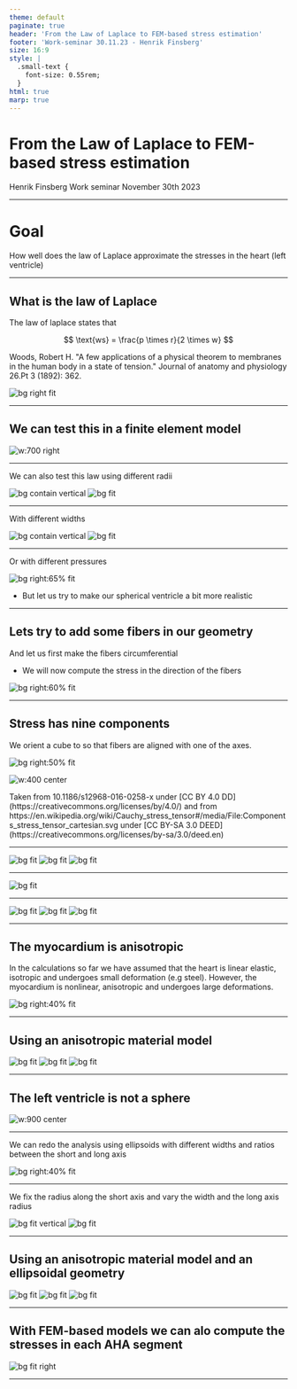 ```yaml
---
theme: default
paginate: true
header: 'From the Law of Laplace to FEM-based stress estimation'
footer: 'Work-seminar 30.11.23 - Henrik Finsberg'
size: 16:9
style: |
  .small-text {
    font-size: 0.55rem;
  }
html: true
marp: true
---
```


# From the Law of Laplace to FEM-based stress estimation

Henrik Finsberg
Work seminar
November 30th 2023


---

# Goal

How well does the law of Laplace approximate the stresses in the heart (left ventricle)

---

## What is the law of Laplace

The law of laplace states that

$$
\text{ws} = \frac{p \times r}{2 \times w}
$$

<p class="small-text">
Woods, Robert H. "A few applications of a physical theorem to membranes in the human body in a state of tension." Journal of anatomy and physiology 26.Pt 3 (1892): 362.
</p>

![bg right fit](figures/laplace.jpg)

---

## We can test this in a finite element model

![w:700 right](figures/sphere_stress_default.png)

---

<!-- <style scoped>section { justify-content: start; }</style> -->
We can also test this law using different radii

<!-- By average the stress over the entire geometry -->

![bg contain vertical](figures/sphere_mesh_radius.png)
![bg fit](figures/sphere_radius_von_mises_only.png)

---

With different widths

![bg contain vertical](figures/sphere_mesh_width.png)
![bg fit](figures/sphere_width_von_mises_only.png)


---

Or with different pressures

![bg right:65% fit](figures/sphere_pressure_von_mises_only.png)
* But let us try to make our spherical ventricle a bit more realistic


---

## Lets try to add some fibers in our geometry

And let us first make the fibers circumferential
* We will now compute the stress in the direction of the fibers

![bg right:60% fit](figures/sphere_circ_fibers.png)

---

## Stress has nine components

We orient a cube to so that fibers are aligned with one of the axes.

![bg right:50% fit](figures/Schematic-representation-of-myocardial-fiber-orientation-and-deformation-in-3-orthogonal_W640.jpg)

![w:400 center](figures/Components_stress_tensor_cartesian.svg.png)


<p class="small-text">Taken from 10.1186/s12968-016-0258-x under [CC BY 4.0 DD](https://creativecommons.org/licenses/by/4.0/) and from https://en.wikipedia.org/wiki/Cauchy_stress_tensor#/media/File:Components_stress_tensor_cartesian.svg  under [CC BY-SA 3.0 DEED](https://creativecommons.org/licenses/by-sa/3.0/deed.en)</p>

---

![bg fit](figures/sphere_pressure_circ.png)
![bg fit](figures/sphere_radius_circ.png)
![bg fit](figures/sphere_width_circ.png)

---

![bg fit](figures/sphere_fibers.png)

---

![bg fit](figures/sphere_pressure_all.png)
![bg fit](figures/sphere_radius_all.png)
![bg fit](figures/sphere_width_all.png)

---

## The myocardium is anisotropic

In the calculations so far we have assumed that the heart is linear elastic, isotropic and undergoes small deformation (e.g steel). However, the myocardium is nonlinear, anisotropic and undergoes large deformations.

![bg right:40% fit](figures/microstructure.png)

---

<style scoped>section { justify-content: start; }</style>
## Using an anisotropic material model

![bg fit](figures/sphere_pressure_anisotropic.png)
![bg fit](figures/sphere_radius_anisotropic.png)
![bg fit](figures/sphere_width_anisotropic.png)

---

## The left ventricle is not a sphere

![w:900 center](figures/geometries.png)


---

We can redo the analysis using ellipsoids with different widths and ratios between the short and long axis

![bg right:40% fit](figures/ellipsoid_mesh_default.png)


---

<!-- <style scoped>section { justify-content: start; }</style> -->
We fix the radius along the short axis and vary the width and the long axis radius


![bg fit vertical](figures/ellipsoid_mesh_radius.png)
![bg fit](figures/ellipsoid_mesh_width.png)

---

<style scoped>section { justify-content: start; }</style>
## Using an anisotropic material model and an ellipsoidal geometry

![bg fit](figures/ellipsoid_pressure_anisotropic.png)
![bg fit](figures/ellipsoid_radius_anisotropic.png)
![bg fit](figures/ellipsoid_width_anisotropic.png)


---

## With FEM-based models we can alo compute the stresses in each AHA segment

![bg fit right](figures/ellipsoid_mesh_aha.png)

---
